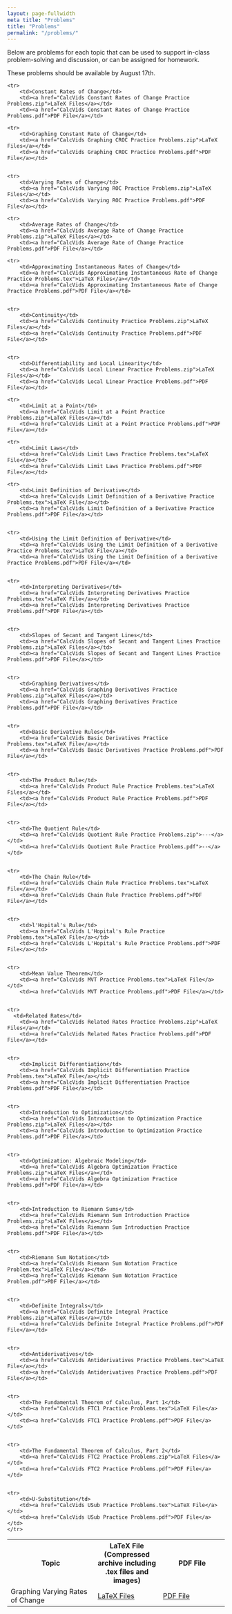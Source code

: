 ```yaml
---
layout: page-fullwidth
meta title: "Problems"
title: "Problems"
permalink: "/problems/"
---
```


Below are problems for each topic that can be used to support in-class problem-solving and discussion, or can be assigned for homework.



These problems should be available by August 17th.

<table>
	<tr>
		<th width="40%">Topic</th>
		<th width="30%">LaTeX File (Compressed archive including .tex files and images)</th>
		<th width="30%">PDF File</th>
		</tr>

	<tr>
		<td>Constant Rates of Change</td>
		<td><a href="CalcVids Constant Rates of Change Practice Problems.zip">LaTeX Files</a></td>
		<td><a href="CalcVids Constant Rates of Change Practice Problems.pdf">PDF File</a></td>

	<tr>
		<td>Graphing Constant Rate of Change</td>
		<td><a href="CalcVids Graphing CROC Practice Problems.zip">LaTeX Files</a></td>
		<td><a href="CalcVids Graphing CROC Practice Problems.pdf">PDF File</a></td>


	<tr>
		<td>Varying Rates of Change</td>
		<td><a href="CalcVids Varying ROC Practice Problems.zip">LaTeX Files</a></td>
		<td><a href="CalcVids Varying ROC Practice Problems.pdf">PDF File</a></td>


  <tr>
		<td>Graphing Varying Rates of Change</td>
		<td><a href="CalcVids Graphing Varying ROC Practice Problems.zip">LaTeX Files</a></td>
		<td><a href="CalcVids Graphing Varying ROC Practice Problems.pdf">PDF File</a></td>

	<tr>
		<td>Average Rates of Change</td>
		<td><a href="CalcVids Average Rate of Change Practice Problems.zip">LaTeX Files</a></td>
		<td><a href="CalcVids Average Rate of Change Practice Problems.pdf">PDF File</a></td>

	<tr>
		<td>Approximating Instantaneous Rates of Change</td>
		<td><a href="CalcVids Approximating Instantaneous Rate of Change Practice Problems.tex">LaTeX Files</a></td>
		<td><a href="CalcVids Approximating Instantaneous Rate of Change Practice Problems.pdf">PDF File</a></td>


	<tr>
		<td>Continuity</td>
		<td><a href="CalcVids Continuity Practice Problems.zip">LaTeX Files</a></td>
		<td><a href="CalcVids Continuity Practice Problems.pdf">PDF File</a></td>


	<tr>
		<td>Differentiability and Local Linearity</td>
		<td><a href="CalcVids Local Linear Practice Problems.zip">LaTeX Files</a></td>
		<td><a href="CalcVids Local Linear Practice Problems.pdf">PDF File</a></td>

	<tr>
		<td>Limit at a Point</td>
		<td><a href="CalcVids Limit at a Point Practice Problems.zip">LaTeX Files</a></td>
		<td><a href="CalcVids Limit at a Point Practice Problems.pdf">PDF File</a></td>		

	<tr>
		<td>Limit Laws</td>
		<td><a href="CalcVids Limit Laws Practice Problems.tex">LaTeX File</a></td>
		<td><a href="CalcVids Limit Laws Practice Problems.pdf">PDF File</a></td>	

	<tr>
		<td>Limit Definition of Derivative</td>
		<td><a href="Calcvids Limit Definition of a Derivative Practice Problems.tex">LaTeX File</a></td>
		<td><a href="CalcVids Limit Definition of a Derivative Practice Problems.pdf">PDF File</a></td>


	<tr>
		<td>Using the Limit Definition of Derivative</td>
		<td><a href="CalcVids Using the Limit Definition of a Derivative Practice Problems.tex">LaTeX File</a></td>
		<td><a href="CalcVids Using the Limit Definition of a Derivative Practice Problems.pdf">PDF File</a></td>


	<tr>
		<td>Interpreting Derivatives</td>
		<td><a href="CalcVids Interpreting Derivatives Practice Problems.tex">LaTeX File</a></td>
		<td><a href="CalcVids Interpreting Derivatives Practice Problems.pdf">PDF File</a></td>


	<tr>
		<td>Slopes of Secant and Tangent Lines</td>
		<td><a href="CalcVids Slopes of Secant and Tangent Lines Practice Problems.zip">LaTeX Files</a></td>
		<td><a href="CalcVids Slopes of Secant and Tangent Lines Practice Problems.pdf">PDF File</a></td>


	<tr>
		<td>Graphing Derivatives</td>
		<td><a href="CalcVids Graphing Derivatives Practice Problems.zip">LaTeX Files</a></td>
		<td><a href="CalcVids Graphing Derivatives Practice Problems.pdf">PDF File</a></td>


	<tr>
		<td>Basic Derivative Rules</td>
		<td><a href="CalcVids Basic Derivatives Practice Problems.tex">LaTeX File</a></td>
		<td><a href="CalcVids Basic Derivatives Practice Problems.pdf">PDF File</a></td>


	<tr>
		<td>The Product Rule</td>
		<td><a href="CalcVids Product Rule Practice Problems.tex">LaTeX Files</a></td>
		<td><a href="CalcVids Product Rule Practice Problems.pdf">PDF File</a></td>


	<tr>
		<td>The Quotient Rule</td>
		<td><a href="CalcVids Quotient Rule Practice Problems.zip">---</a></td>
		<td><a href="CalcVids Quotient Rule Practice Problems.pdf">--</a></td>


	<tr>
		<td>The Chain Rule</td>
		<td><a href="CalcVids Chain Rule Practice Problems.tex">LaTeX File</a></td>
		<td><a href="CalcVids Chain Rule Practice Problems.pdf">PDF File</a></td>


	<tr>
		<td>l'Hopital's Rule</td>
		<td><a href="CalcVids L'Hopital's Rule Practice Problems.tex">LaTeX File</a></td>
		<td><a href="CalcVids L'Hopital's Rule Practice Problems.pdf">PDF File</a></td>


	<tr>
		<td>Mean Value Theorem</td>
		<td><a href="CalcVids MVT Practice Problems.tex">LaTeX File</a></td>
		<td><a href="CalcVids MVT Practice Problems.pdf">PDF File</a></td>


	<tr>
	  <td>Related Rates</td>
		<td><a href="CalcVids Related Rates Practice Problems.zip">LaTeX Files</a></td>
		<td><a href="CalcVids Related Rates Practice Problems.pdf">PDF File</a></td>


	<tr>
		<td>Implicit Differentiation</td>
		<td><a href="CalcVids Implicit Differentiation Practice Problems.tex">LaTeX File</a></td>
		<td><a href="CalcVids Implicit Differentiation Practice Problems.pdf">PDF File</a></td>


	<tr>
		<td>Introduction to Optimization</td>
		<td><a href="CalcVids Introduction to Optimization Practice Problems.zip">LaTeX Files</a></td>
		<td><a href="CalcVids Introduction to Optimization Practice Problems.pdf">PDF File</a></td>


	<tr>
		<td>Optimization: Algebraic Modeling</td>
		<td><a href="CalcVids Algebra Optimization Practice Problems.zip">LaTeX Files</a></td>
		<td><a href="CalcVids Algebra Optimization Practice Problems.pdf">PDF File</a></td>


	<tr>
		<td>Introduction to Riemann Sums</td>
		<td><a href="CalcVids Riemann Sum Introduction Practice Problems.zip">LaTeX Files</a></td>
		<td><a href="CalcVids Riemann Sum Introduction Practice Problems.pdf">PDF File</a></td>


	<tr>
		<td>Riemann Sum Notation</td>
		<td><a href="CalcVids Riemann Sum Notation Practice Problem.tex">LaTeX File</a></td>
		<td><a href="CalcVids Riemann Sum Notation Practice Problem.pdf">PDF File</a></td>


	<tr>
		<td>Definite Integrals</td>
		<td><a href="CalcVids Definite Integral Practice Problems.zip">LaTeX Files</a></td>
		<td><a href="CalcVids Definite Integral Practice Problems.pdf">PDF File</a></td>


	<tr>
		<td>Antiderivatives</td>
		<td><a href="CalcVids Antiderivatives Practice Problems.tex">LaTeX File</a></td>
		<td><a href="CalcVids Antiderivatives Practice Problems.pdf">PDF File</a></td>


	<tr>
		<td>The Fundamental Theorem of Calculus, Part 1</td>
		<td><a href="CalcVids FTC1 Practice Problems.tex">LaTeX File</a></td>
		<td><a href="CalcVids FTC1 Practice Problems.pdf">PDF File</a></td>


	<tr>
		<td>The Fundamental Theorem of Calculus, Part 2</td>
		<td><a href="CalcVids FTC2 Practice Problems.zip">LaTeX Files</a></td>
		<td><a href="CalcVids FTC2 Practice Problems.pdf">PDF File</a></td>


	<tr>
		<td>U-Substitution</td>
		<td><a href="CalcVids USub Practice Problems.tex">LaTeX File</a></td>
		<td><a href="CalcVids USub Practice Problems.pdf">PDF File</a></td>
	</tr>